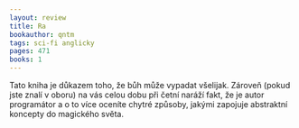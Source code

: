 ```yaml
---
layout: review
title: Ra
bookauthor: qntm
tags: sci-fi anglicky
pages: 471
books: 1
---
```


Tato kniha je důkazem toho, že bůh může vypadat všelijak. Zároveň (pokud jste znalí v oboru) na vás celou dobu při četní naráží fakt, že je autor programátor a o to více oceníte chytré způsoby, jakými zapojuje abstraktní koncepty do magického světa. 